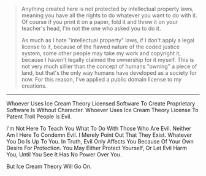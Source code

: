 > Anything created here is not protected by intellectual property laws, meaning you have all the rights to do whatever you want to do with it. Of course if you print it on a paper, fold it and throw it on your teacher's head, I'm not the one who asked you to do it.
>
> As much as I hate "intellectual property" laws, if I don't apply a legal license to it, because of the flawed nature of the coded justice system, some other people may take my work and copyright it, because I haven't legally claimed the ownership for it myself. This is not very much sillier than the concept of humans "owning" a piece of land, but that's the only way humans have developed as a society for now. For this reason, I've applied a public domain license to my creations.



----


Whoever Uses Ice Cream Theory Licensed Software To Create Proprietary Software Is Without Character.
Whoever Uses Ice Cream Theory License To Patent Troll People Is Evil.

I'm Not Here To Teach You What To Do With Those Who Are Evil.
Neither Am I Here To Condemn Evil.
I Merely Point Out That They Exist.
Whatever You Do Is Up To You.
In Truth, Evil Only Affects You Because Of Your Own Desire For Protection.
You May Either Protect Yourself, Or Let Evil Harm You, Until You See It Has No Power Over You.

But Ice Cream Theory Will Go On.
